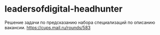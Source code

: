 # leadersofdigital-headhunter

Решение задачи по предсказанию набора специализаций по описанию вакансии.
https://cups.mail.ru/rounds/583
